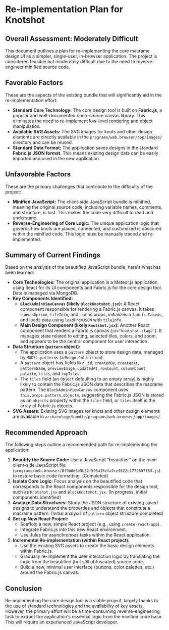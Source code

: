 # Re-implementation Plan for Knotshot

## Overall Assessment: Moderately Difficult

This document outlines a plan for re-implementing the core macrame design UI as a simpler, single-user, in-browser application. The project is considered feasible but moderately difficult due to the need to reverse-engineer minified source code.

## Favorable Factors

These are the aspects of the existing bundle that will significantly aid in the re-implementation effort:

*   **Standard Core Technology:** The core design tool is built on **Fabric.js**, a popular and well-documented open-source canvas library. This eliminates the need to re-implement low-level rendering and object manipulation.
*   **Available SVG Assets:** The SVG images for knots and other design elements are directly available in the `programs/web.browser/app/images/` directory and can be reused.
*   **Standard Data Format:** The application saves designs in the standard **Fabric.js JSON format**. This means existing design data can be easily imported and used in the new application.

## Unfavorable Factors

These are the primary challenges that contribute to the difficulty of the project:

*   **Minified JavaScript:** The client-side JavaScript bundle is minified, meaning the original source code, including variable names, comments, and structure, is lost. This makes the code very difficult to read and understand.
*   **Reverse-Engineering of Core Logic:** The unique application logic that governs how knots are placed, connected, and customized is obscured within the minified code. This logic must be manually traced and re-implemented.

## Summary of Current Findings

Based on the analysis of the beautified JavaScript bundle, here's what has been learned:

*   **Core Technologies:** The original application is a Meteor.js application, using React for its UI components and Fabric.js for the core design tool. Data is managed via MongoDB.
*   **Key Components Identified:**
    *   **`BlockAdminViewCanvas` (likely `BlockKnotshot.jsx`):** A React component responsible for rendering a Fabric.js canvas. It takes `canvasOption`, `tileInfo`, and `_id` as props, initializes a `fabric.Canvas`, and loads data using `loadFromJSON` with `tileInfo`.
    *   **Main Design Component (likely `Knotshot.jsx`):** Another React component that renders a Fabric.js canvas (`id="knotshot-stage"`). It manages state related to editing, selected tiles, colors, and zoom, and appears to be the central component for user interaction.
*   **Data Structure (`pattern` object):**
    *   The application uses a `pattern` object to store design data, managed by `MODEL.patterns` (a `Mongo.Collection`).
    *   A `pattern` object has fields like `_id`, `createdBy`, `createdAt`, `patternName`, `previewImage`, `updatedAt`, `rowCount`, `columnCount`, `palatte`, `tiles`, and `topTiles`.
    *   The `tiles` field (an `Object` defaulting to an empty array) is highly likely to contain the Fabric.js JSON data that describes the macrame pattern. The `BlockAdminViewCanvas` component uses `this.props.pattern.objects`, suggesting the Fabric.js JSON is stored as an `objects` property within the `tiles` field, or `tiles` itself is the array of Fabric.js objects.
*   **SVG Assets:** Existing SVG images for knots and other design elements are available in `archaeology/bundle/programs/web.browser/app/images/`.

## Recommended Approach

The following steps outline a recommended path for re-implementing the application:

1.  **Beautify the Source Code:** Use a JavaScript "beautifier" on the main client-side JavaScript file (`programs/web.browser/8f9b6d3e5b52f595a15efa7ce9522e1772897f83.js`) to restore basic code formatting. (Completed)
2.  **Isolate Core Logic:** Focus analysis on the beautified code that corresponds to the React components responsible for the design tool, such as `Knotshot.jsx` and `BlockKnotshot.jsx`. (In progress, initial components identified)
3.  **Analyze Data Structures:** Study the JSON structure of existing saved designs to understand the properties and objects that constitute a macrame pattern. (Initial analysis of `pattern` object structure completed)
4.  **Set up New React Project:**
    *   Scaffold a new, simple React project (e.g., using `create-react-app`).
    *   Integrate Fabric.js into this new React environment.
    *   Use Jules for asynchronous tasks within the React application.
5.  **Incremental Re-implementation (within React project):**
    *   Use the existing SVG assets to create the basic design elements within Fabric.js.
    *   Gradually re-implement the user interaction logic by translating the logic from the beautified (but still obfuscated) source code.
    *   Build a new, minimal user interface (buttons, color palettes, etc.) around the Fabric.js canvas.

## Conclusion

Re-implementing the core design tool is a viable project, largely thanks to the use of standard technologies and the availability of key assets. However, the primary effort will be a time-consuming reverse-engineering task to extract the application's essential logic from the minified code base. This will require an experienced JavaScript developer.